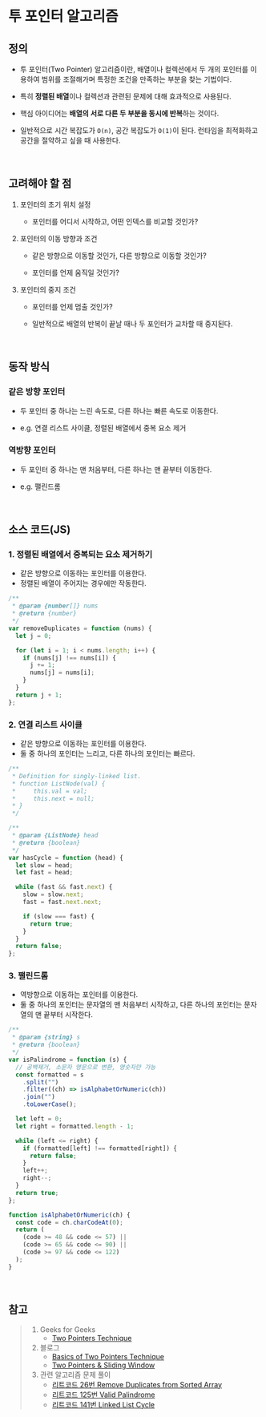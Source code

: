 # 투 포인터 알고리즘

## 정의

- 투 포인터(Two Pointer) 알고리즘이란, 배열이나 컬렉션에서 두 개의 포인터를 이용하여 범위를 조절해가며 특정한 조건을 만족하는 부분을 찾는 기법이다.

- 특히 **정렬된 배열**이나 컬렉션과 관련된 문제에 대해 효과적으로 사용된다.

- 핵심 아이디어는 **배열의 서로 다른 두 부분을 동시에 반복**하는 것이다.

- 일반적으로 시간 복잡도가 `O(n)`, 공간 복잡도가 `O(1)`이 된다. 런타임을 최적화하고 공간을 절약하고 싶을 때 사용한다.

<br>

## 고려해야 할 점

1. 포인터의 초기 위치 설정

   - 포인터를 어디서 시작하고, 어떤 인덱스를 비교할 것인가?

2. 포인터의 이동 방향과 조건

   - 같은 방향으로 이동할 것인가, 다른 방향으로 이동할 것인가?

   - 포인터를 언제 움직일 것인가?

3. 포인터의 중지 조건

   - 포인터를 언제 멈출 것인가?

   - 일반적으로 배열의 반복이 끝날 때나 두 포인터가 교차할 때 중지된다.

<br>

## 동작 방식

### 같은 방향 포인터

- 두 포인터 중 하나는 느린 속도로, 다른 하나는 빠른 속도로 이동한다.

- e.g. 연결 리스트 사이클, 정렬된 배열에서 중복 요소 제거

### 역방향 포인터

- 두 포인터 중 하나는 맨 처음부터, 다른 하나는 맨 끝부터 이동한다.

- e.g. 팰린드롬

<br>

## 소스 코드(JS)

### 1. 정렬된 배열에서 중복되는 요소 제거하기

- 같은 방향으로 이동하는 포인터를 이용한다.
- 정렬된 배열이 주어지는 경우에만 작동한다.

```js
/**
 * @param {number[]} nums
 * @return {number}
 */
var removeDuplicates = function (nums) {
  let j = 0;

  for (let i = 1; i < nums.length; i++) {
    if (nums[j] !== nums[i]) {
      j += 1;
      nums[j] = nums[i];
    }
  }
  return j + 1;
};
```

### 2. 연결 리스트 사이클

- 같은 방향으로 이동하는 포인터를 이용한다.
- 둘 중 하나의 포인터는 느리고, 다른 하나의 포인터는 빠르다.

```js
/**
 * Definition for singly-linked list.
 * function ListNode(val) {
 *     this.val = val;
 *     this.next = null;
 * }
 */

/**
 * @param {ListNode} head
 * @return {boolean}
 */
var hasCycle = function (head) {
  let slow = head;
  let fast = head;

  while (fast && fast.next) {
    slow = slow.next;
    fast = fast.next.next;

    if (slow === fast) {
      return true;
    }
  }
  return false;
};
```

### 3. 팰린드롬

- 역방향으로 이동하는 포인터를 이용한다.
- 둘 중 하나의 포인터는 문자열의 맨 처음부터 시작하고, 다른 하나의 포인터는 문자열의 맨 끝부터 시작한다.

```js
/**
 * @param {string} s
 * @return {boolean}
 */
var isPalindrome = function (s) {
  // 공백제거, 소문자 영문으로 변환, 영숫자만 가능
  const formatted = s
    .split("")
    .filter((ch) => isAlphabetOrNumeric(ch))
    .join("")
    .toLowerCase();

  let left = 0;
  let right = formatted.length - 1;

  while (left <= right) {
    if (formatted[left] !== formatted[right]) {
      return false;
    }
    left++;
    right--;
  }
  return true;
};

function isAlphabetOrNumeric(ch) {
  const code = ch.charCodeAt(0);
  return (
    (code >= 48 && code <= 57) ||
    (code >= 65 && code <= 90) ||
    (code >= 97 && code <= 122)
  );
}
```

<br>

## 참고

> 1. Geeks for Geeks
>    - [Two Pointers Technique](https://www.geeksforgeeks.org/two-pointers-technique/)
> 2. 블로그
>    - [Basics of Two Pointers Technique](https://cdragon.medium.com/basics-of-two-pointers-technique-e1a0df57ba7e)
>    - [Two Pointers & Sliding Window](https://stalker5217.netlify.app/algorithm/two-pointer/)
> 3. 관련 알고리즘 문제 풀이
>    - [리트코드 26번 Remove Duplicates from Sorted Array](https://github.com/dawwson/algorithm/blob/main/leetcode/easy/26.%20Remove%20Duplicates%20from%20Sorted%20Array.md)
>    - [리트코드 125번 Valid Palindrome](https://github.com/dawwson/algorithm/blob/main/leetcode/easy/125.%20Valid%20Palindrome.md)
>    - [리트코드 141번 Linked List Cycle](https://github.com/dawwson/algorithm/blob/main/leetcode/easy/141.%20Linked%20List%20Cycle.md)
